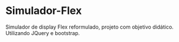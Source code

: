# Simulador-Flex
 Simulador de display Flex reformulado, projeto com objetivo didático. Utilizando JQuery e bootstrap.

